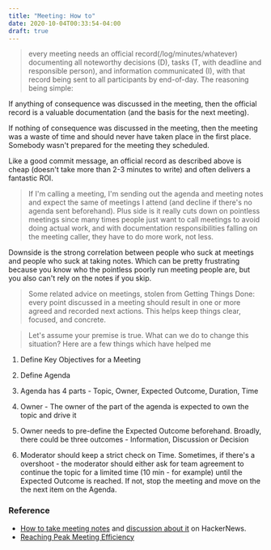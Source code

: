 ```yaml
---
title: "Meeting: How to"
date: 2020-10-04T00:33:54-04:00
draft: true
---
```



  > every meeting needs an official record(/log/minutes/whatever) documenting all noteworthy decisions (D), tasks (T, with deadline and responsible person), and information communicated (I), with that record being sent to all participants by end-of-day.
The reasoning being simple:

If anything of consequence was discussed in the meeting, then the official record is a valuable documentation (and the basis for the next meeting).

If nothing of consequence was discussed in the meeting, then the meeting was a waste of time and should never have taken place in the first place. Somebody wasn't prepared for the meeting they scheduled.

Like a good commit message, an official record as described above is cheap (doesn't take more than 2-3 minutes to write) and often delivers a fantastic ROI.

> If I'm calling a meeting, I'm sending out the agenda and meeting notes and expect the same of meetings I attend (and decline if there's no agenda sent beforehand).
Plus side is it really cuts down on pointless meetings since many times people just want to call meetings to avoid doing actual work, and with documentation responsibilities falling on the meeting caller, they have to do more work, not less.

Downside is the strong correlation between people who suck at meetings and people who suck at taking notes. Which can be pretty frustrating because you know who the pointless poorly run meeting people are, but you also can't rely on the notes if you skip.

> Some related advice on meetings, stolen from Getting Things Done: every point discussed in a meeting should result in one or more agreed and recorded next actions. This helps keep things clear, focused, and concrete.

> Let's assume your premise is true. What can we do to change this situation? Here are a few things which have helped me

1. Define Key Objectives for a Meeting

2. Define Agenda

3. Agenda has 4 parts - Topic, Owner, Expected Outcome, Duration, Time

4. Owner - The owner of the part of the agenda is expected to own the topic and drive it

5. Owner needs to pre-define the Expected Outcome beforehand. Broadly, there could be three outcomes - Information, Discussion or Decision

6. Moderator should keep a strict check on Time. Sometimes, if there's a overshoot - the moderator should either ask for team agreement to continue the topic for a limited time (10 min - for example) until the Expected Outcome is reached. If not, stop the meeting and move on the the next item on the Agenda.


### Reference

- [How to take meeting notes](https://barehands.substack.com/p/how-to-take-meeting-notes) and [discussion about it](https://news.ycombinator.com/item?id=24547098&utm_term=comment) on HackerNews.
- [Reaching Peak Meeting Efficiency](https://medium.learningbyshipping.com/reaching-peak-meeting-efficiency-f8e47c93317a)
